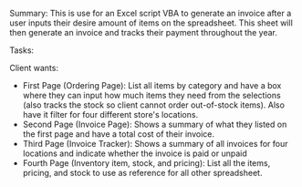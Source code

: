 Summary:
This is use for an Excel script VBA to generate an invoice after a user inputs their desire amount of items on the spreadsheet.
This sheet will then generate an invoice and tracks their payment throughout the year. 

Tasks:

Client wants:
  - First Page (Ordering Page): List all items by category and have a box where they can input how much items they need from the selections (also tracks the stock so client cannot order out-of-stock items). Also have it filter for four different store's locations.
  - Second Page (Invoice Page): Shows a summary of what they listed on the first page and have a total cost of their invoice.
  - Third Page (Invoice Tracker): Shows a summary of all invoices for four locations and indicate whether the invoice is paid or unpaid
  - Fourth Page (Inventory item, stock, and pricing): List all the items, pricing, and stock to use as reference for all other spreadsheet. 
